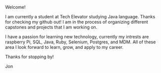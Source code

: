 
Welcome! 

I am currently a student at Tech Elevator studying Java language.  Thanks for checking my github out! I am in the process of organizing different capstones and projects that I am working on.

I have a passion for learning new technology, currently my intrests are raspberry Pi, SQL, Java, Ruby, Selenium, Postgres, and MDM.  All of these area I look forward to learn, grow, and apply to my career.

Thanks for stopping by!

Jon
